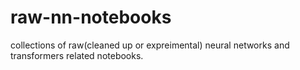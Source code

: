 # raw-nn-notebooks
collections of raw(cleaned up or expreimental) neural networks and transformers related notebooks.
